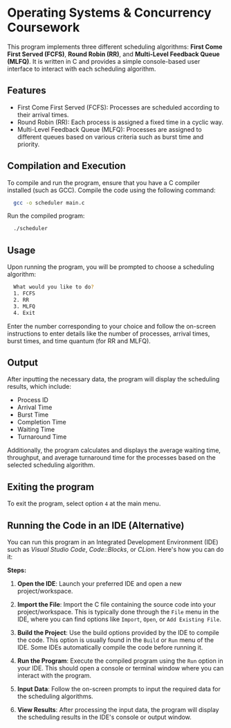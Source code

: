 # Operating Systems & Concurrency Coursework

This program implements three different scheduling algorithms: **First Come First Served (FCFS)**, **Round Robin (RR)**, and **Multi-Level Feedback Queue (MLFQ)**. It is written in C and provides a simple console-based user interface to interact with each scheduling algorithm.

## Features

- First Come First Served (FCFS): Processes are scheduled according to their arrival times.
- Round Robin (RR): Each process is assigned a fixed time in a cyclic way.
- Multi-Level Feedback Queue (MLFQ): Processes are assigned to different queues based on various criteria such as burst time and priority.


## Compilation and Execution

To compile and run the program, ensure that you have a C compiler installed (such as GCC). Compile the code using the following command:

```bash
  gcc -o scheduler main.c
```

Run the compiled program:

```bash
  ./scheduler
```

## Usage

Upon running the program, you will be prompted to choose a scheduling algorithm:

```bash
  What would you like to do?
  1. FCFS
  2. RR
  3. MLFQ
  4. Exit
```


Enter the number corresponding to your choice and follow the on-screen instructions to enter details like the number of processes, arrival times, burst times, and time quantum (for RR and MLFQ).

## Output

After inputting the necessary data, the program will display the scheduling results, which include:

- Process ID
- Arrival Time
- Burst Time
- Completion Time
- Waiting Time
- Turnaround Time
  

Additionally, the program calculates and displays the average waiting time, throughput, and average turnaround time for the processes based on the selected scheduling algorithm.


## Exiting the program

To exit the program, select option `4` at the main menu.

## Running the Code in an IDE (Alternative)

You can run this program in an Integrated Development Environment (IDE) such as _Visual Studio Code_, _Code::Blocks_, or _CLion_. Here's how you can do it:

**Steps:**

1. **Open the IDE**: Launch your preferred IDE and open a new project/workspace.

2. **Import the File**: Import the C file containing the source code into your project/workspace. This is typically done through the `File` menu in the IDE, where you can find options like `Import`, `Open`, or `Add Existing File`.

3. **Build the Project**: Use the build options provided by the IDE to compile the code. This option is usually found in the `Build` or `Run` menu of the IDE. Some IDEs automatically compile the code before running it.

4. **Run the Program**: Execute the compiled program using the `Run` option in your IDE. This should open a console or terminal window where you can interact with the program.

5. **Input Data**: Follow the on-screen prompts to input the required data for the scheduling algorithms.

6. **View Results**: After processing the input data, the program will display the scheduling results in the IDE's console or output window.
